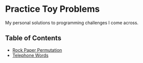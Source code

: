 # Practice Toy Problems
My personal solutions to programming challenges I come across.

## Table of Contents
- [Rock Paper Permutation](rockpaper.js)
- [Telephone Words](telephoneWords.js)